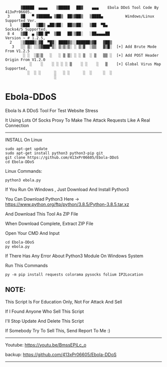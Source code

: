            ▓█████  ▄▄▄▄    ▒█████   ██▓    ▄▄▄    Ebola DDoS Tool Code By 413xPr06605.
     3     ▓█   ▀ ▓█████▄ ▒██▒  ██▒▓██▒   ▒████▄          Windows/Linux Supported Ver.
      1    ▒███   ▒██▒ ▄██▒██░  ██▒▒██░   ▒██  ▀█▄                 Socks4/5 Supported.
     8 4   ▒▓█  ▄ ▒██░█▀  ▒██   ██░▒██░   ░██▄▄▄▄██                 Version ~ # 1.2.5,
      2    ░▒████▒░▓█  ▀█▓░ ████▓▒░░██████▒▓█   ▓██▒     
       3   ░░ ▒░ ░░▒▓███▀▒░ ▒░▒░▒░ ░ ▒░▓  ░▒▒   ▓▒█░  [+] Add Brute Mode From V1.2.5
            ░ ░  ░▒░▒   ░   ░ ▒ ▒░ ░ ░ ▒  ░ ▒   ▒▒ ░  [+] Add POST Header Origin From V1.2.0
               ░    ░    ░ ░ ░ ░ ▒    ░ ░    ░   ▒    [+] Global Virus Map Supported,
              ░  ░ ░      ░   ░ ░      ░  ░     ░  ░       
                          ░                           

# Ebola-DDoS


Ebola Is A DDoS Tool For Test Website Stress

It Using Lots Of Socks Proxy To Make The Attack Requests Like A Real Connection

---------------------------------------------------------------------------------------------
INSTALL On Linux
```
sudo apt-get update
sudo apt-get install python3 python3-pip git
git clone https://github.com/413xPr06605/Ebola-DDoS
cd Ebola-DDoS
```

Linux Commands:
```
python3 ebola.py
```

If You Run On Windows , Just Download And Install Python3 

You Can Download Python3 Here -> https://www.python.org/ftp/python/3.8.5/Python-3.8.5.tar.xz

And Download This Tool As ZIP File

When Download Complete, Extract ZIP File 

Open Your CMD And Input

```
cd Ebola-DDoS
py ebola.py
```

If There Has Any Error About Python3 Module On Windows System

Run This Commands

```
py -m pip install requests colorama pysocks folium IP2Location
```


NOTE: 
--------------------------------------------------------------
This Script Is For Education Only,
Not For Attack And Sell

If I Found Anyone Who Sell This Script

I'll Stop Update And Delete This Script

If Somebody Try To Sell This, Send Report To Me  :)

-----------------------------------------------------------------
Youtube: https://youtu.be/BmssEPjLc_o

backup: https://github.com/413xPr06605/Ebola-DDoS

-----------------------------------------------------------
